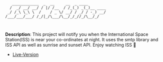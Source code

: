 ```text


   ____________  _  __     __  _ ____        
  /  _/ __/ __/ / |/ /__  / /_(_) _(_)__ ____
 _/ /_\ \_\ \  /    / _ \/ __/ / _/ / -_) __/
/___/___/___/ /_/|_/\___/\__/_/_//_/\__/_/   
                                             


```

**Description**: This project will notify you when the International Space Station(ISS) is near your co-ordinates at night. It uses the smtp library and ISS API as well as sunrise and sunset API. Enjoy watching ISS :telescope:

- [Live-Version](https://replit.com/@MihirMore1/ISS-Notifier#main.py)
